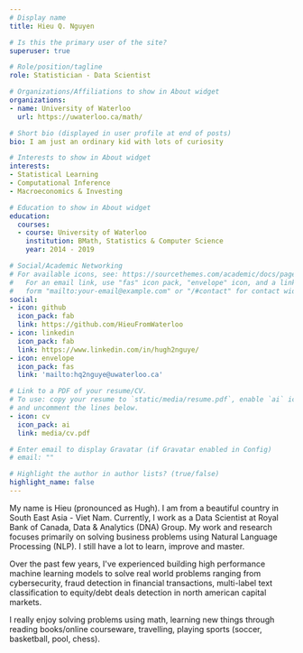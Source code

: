 ```yaml
---
# Display name
title: Hieu Q. Nguyen

# Is this the primary user of the site?
superuser: true

# Role/position/tagline
role: Statistician - Data Scientist

# Organizations/Affiliations to show in About widget
organizations:
- name: University of Waterloo
  url: https://uwaterloo.ca/math/

# Short bio (displayed in user profile at end of posts)
bio: I am just an ordinary kid with lots of curiosity

# Interests to show in About widget
interests:
- Statistical Learning
- Computational Inference
- Macroeconomics & Investing

# Education to show in About widget
education:
  courses:
  - course: University of Waterloo 
    institution: BMath, Statistics & Computer Science
    year: 2014 - 2019

# Social/Academic Networking
# For available icons, see: https://sourcethemes.com/academic/docs/page-builder/#icons
#   For an email link, use "fas" icon pack, "envelope" icon, and a link in the
#   form "mailto:your-email@example.com" or "/#contact" for contact widget.
social:
- icon: github
  icon_pack: fab
  link: https://github.com/HieuFromWaterloo
- icon: linkedin
  icon_pack: fab
  link: https://www.linkedin.com/in/hugh2nguye/
- icon: envelope
  icon_pack: fas
  link: 'mailto:hq2nguye@uwaterloo.ca'

# Link to a PDF of your resume/CV.
# To use: copy your resume to `static/media/resume.pdf`, enable `ai` icons in `params.toml`, 
# and uncomment the lines below.
- icon: cv
  icon_pack: ai
  link: media/cv.pdf 

# Enter email to display Gravatar (if Gravatar enabled in Config)
# email: ""

# Highlight the author in author lists? (true/false)
highlight_name: false
---
```


My name is Hieu (pronounced as Hugh). I am from a beautiful country in South East Asia - Viet Nam. Currently, I work as a Data Scientist at Royal Bank of Canada, Data & Analytics (DNA) Group. My work and research focuses primarily on solving business problems using Natural Language Processing (NLP). I still have a lot to learn, improve and master.

Over the past few years, I've experienced building high performance machine learning models to solve real world problems ranging from cybersecurity, fraud detection in financial transactions, multi-label text classification to equity/debt deals detection in north american capital markets.

I really enjoy solving problems using math, learning new things through reading books/online courseware, travelling, playing sports (soccer, basketball, pool, chess).